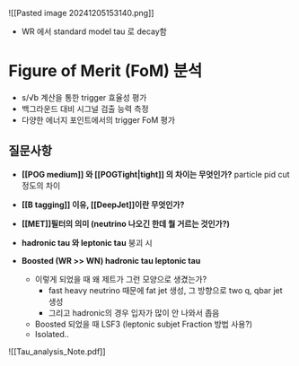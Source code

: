![[Pasted image 20241205153140.png]]

-  WR 에서 standard model tau 로 decay함 
# Figure of Merit (FoM) 분석
- s/√b 계산을 통한 trigger 효율성 평가
- 백그라운드 대비 시그널 검출 능력 측정
- 다양한 에너지 포인트에서의 trigger FoM 평가


## 질문사항
- **[[POG medium]] 와 [[POGTight|tight]] 의 차이는 무엇인가?**
    particle pid cut 정도의 차이

- **[[B tagging]] 이유, [[DeepJet]]이란 무엇인가?**
- **[[MET]]필터의 의미 (neutrino 나오긴 한데 뭘 거르는 것인가?)**
- **hadronic tau 와 leptonic tau**
  붕괴 시
- **Boosted (WR >> WN) hadronic tau leptonic tau**
  - 이렇게 되었을 때 왜 제트가 그런 모양으로 생겼는가?
    - fast heavy neutrino 때문에 fat jet 생성, 그 방향으로 two q, qbar jet 생성
    - 그리고 hadronic의 경우 입자가 많이 안 나와서 좁음
  - Boosted 되었을 때 LSF3 (leptonic subjet Fraction 방법 사용?)
  - Isolated..


![[Tau_analysis_Note.pdf]]
